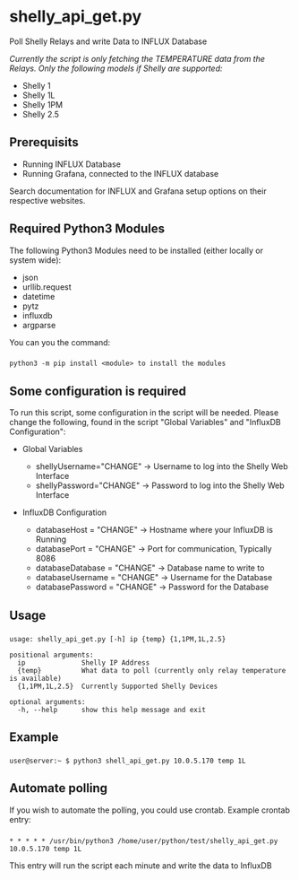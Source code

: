 # shelly_api_get.py
Poll Shelly Relays and write Data to INFLUX Database

*Currently the script is only fetching the TEMPERATURE data from the Relays. Only the following models if Shelly are supported:*
- Shelly 1
- Shelly 1L
- Shelly 1PM
- Shelly 2.5

## Prerequisits
- Running INFLUX Database
- Running Grafana, connected to the INFLUX database

Search documentation for INFLUX and Grafana setup options on their respective websites.

## Required Python3 Modules
The following Python3 Modules need to be installed (either locally or system wide):
- json
- urllib.request
- datetime
- pytz
- influxdb
- argparse

You can you the command:
###
    python3 -m pip install <module> to install the modules

## Some configuration is required

To run this script, some configuration in the script will be needed. Please change the following, found in the script "Global Variables" and "InfluxDB Configuration":

- Global Variables
    - shellyUsername="CHANGE" -> Username to log into the Shelly Web Interface
    - shellyPassword="CHANGE" -> Password to log into the Shelly Web Interface

- InfluxDB Configuration
    - databaseHost = "CHANGE" -> Hostname where your InfluxDB is Running
    - databasePort = "CHANGE" -> Port for communication, Typically 8086
    - databaseDatabase = "CHANGE" -> Database name to write to
    - databaseUsername = "CHANGE" -> Username for the Database
    - databasePassword = "CHANGE" -> Password for the Database

## Usage

###
    usage: shelly_api_get.py [-h] ip {temp} {1,1PM,1L,2.5}

    positional arguments:
      ip              Shelly IP Address
      {temp}          What data to poll (currently only relay temperature is available)
      {1,1PM,1L,2.5}  Currently Supported Shelly Devices

    optional arguments:
      -h, --help      show this help message and exit

## Example
###
    user@server:~ $ python3 shell_api_get.py 10.0.5.170 temp 1L

## Automate polling

If you wish to automate the polling, you could use crontab. Example crontab entry:

###
    * * * * * /usr/bin/python3 /home/user/python/test/shelly_api_get.py 10.0.5.170 temp 1L

This entry will run the script each minute and write the data to InfluxDB
